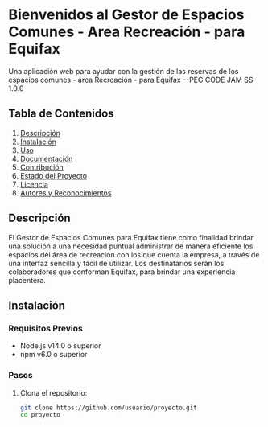 # Bienvenidos al Gestor de Espacios Comunes - Area Recreación - para Equifax 
Una aplicación web para ayudar con la gestión de las reservas de los espacios comunes - área Recreación - para Equifax --PEC CODE JAM SS 1.0.0

## Tabla de Contenidos
1. [Descripción](#descripción)
2. [Instalación](#instalación)
3. [Uso](#uso)
4. [Documentación](#documentación)
5. [Contribución](#contribución)
6. [Estado del Proyecto](#estado-del-proyecto)
7. [Licencia](#licencia)
8. [Autores y Reconocimientos](#autores-y-reconocimientos)

## Descripción
El Gestor de Espacios Comunes para Equifax tiene como finalidad brindar una solución a una necesidad puntual administrar de manera eficiente los espacios del área de recreación con los que cuenta la empresa, a través de una interfaz sencilla y fácil de utilizar. Los destinatarios serán los colaboradores que conforman Equifax, para brindar una experiencia placentera.

## Instalación

### Requisitos Previos
- Node.js v14.0 o superior
- npm v6.0 o superior

### Pasos
1. Clona el repositorio:
   ```sh
   git clone https://github.com/usuario/proyecto.git
   cd proyecto
